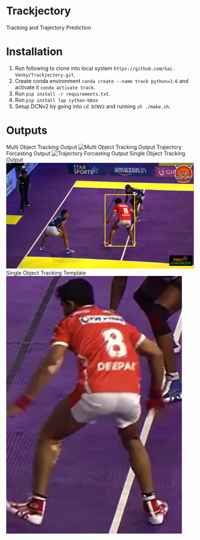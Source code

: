 # Trackjectory
Tracking and Trajectory Prediction 

# Installation
1. Run following to clone into local system `https://github.com/Sai-Venky/Trackjectory.git`.
1. Create conda environment `conda create --name track python=3.6` and activate it `conda activate track`.
2. Run `pip install -r requirements.txt`.
3. Run `pip install lap cython-bbox`
3. Setup DCNv2 by going into `cd DCNV2` and running `sh ./make.sh`.

# Outputs

Multi Object Tracking Output  ![Multi Object Tracking Output](out/track.gif)
Trajectory Forcasting Output  ![Trajectory Forcasting Output](out/traj.gif)
Single Object Tracking Output  ![Single Object Tracking Output](out/sot.png)
Single Object Tracking Template  ![Single Object Tracking Template](out/sot_template.png)
